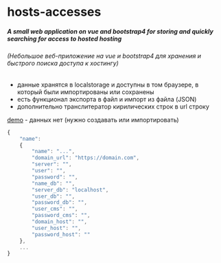 # hosts-accesses
##### A small web application on vue and bootstrap4 for storing and quickly searching for access to hosted hosting
###### (Небольшое веб-приложение на vue и bootstrap4 для хранения и быстрого поиска доступа к хостингу)

* данные хранятся в localstorage и доступны в том браузере, в который были импортированы или сохранены
* есть функционал экспорта в файл и импорт из файла (JSON)
* дополнительно транслитератор кирилических строк в url строку

[demo](https://webmachine.pp.ua/host-access/index.html) - данных нет (нужно создавать или импортировать)

```javascript
{
    "name":
    {
        "name": "...",
        "domain_url": "https://domain.com",
        "server": "",
        "user": "",
        "password": "",
        "name_db": "",
        "server_db": "localhost",
        "user_db": "",
        "password_db": "",
        "user_cms": "",
        "password_cms": "",
        "domain_host": "",
        "user_host": "",
        "password_host": ""
    },
    ...
}
```

